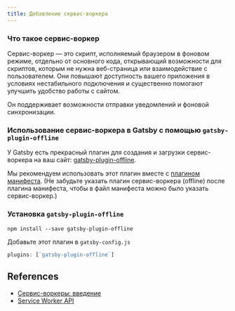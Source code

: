 ```yaml
---
title: Добавление сервис-воркера
---
```


### Что такое сервис-воркер

Сервис-воркер ― это скрипт, исполняемый браузером в фоновом режиме, отдельно от основного кода, открывающий возможности для скриптов, которым не нужна веб-страница или взаимодействие с пользователем. Они повышают доступность вашего приложения в условиях нестабильного подключения и существенно помогают улучшить удобство работы с сайтом.

Он поддерживает возможности отправки уведомлений и фоновой синхронизации.

### Использование сервис-воркера в Gatsby с помощью `gatsby-plugin-offline`

У Gatsby есть прекрасный плагин для создания и загрузки сервис-воркера на ваш сайт: [gatsby-plugin-offline](https://www.npmjs.com/package/gatsby-plugin-offline).

Мы рекомендуем использовать этот плагин вместе с [плагином манифеста](https://www.npmjs.com/package/gatsby-plugin-manifest). (Не забудьте указать плагин сервис-воркера (offline) после плагина манифеста, чтобы в файл манифеста можно было указать сервис-воркер.)

### Установка `gatsby-plugin-offline`

`npm install --save gatsby-plugin-offline`

Добавьте этот плагин в `gatsby-config.js`

```javascript:title=gatsby-config.js
plugins: [`gatsby-plugin-offline`]
```

## References

- [Сервис-воркеры: введение](https://developers.google.com/web/fundamentals/primers/service-workers/)
- [Service Worker API](https://developer.mozilla.org/ru/docs/Web/API/Service_Worker_API)
